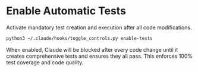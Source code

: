 # Enable Automatic Tests

Activate mandatory test creation and execution after all code modifications.

```bash
python3 ~/.claude/hooks/toggle_controls.py enable-tests
```

When enabled, Claude will be blocked after every code change until it creates comprehensive tests and ensures they all pass. This enforces 100% test coverage and code quality.

